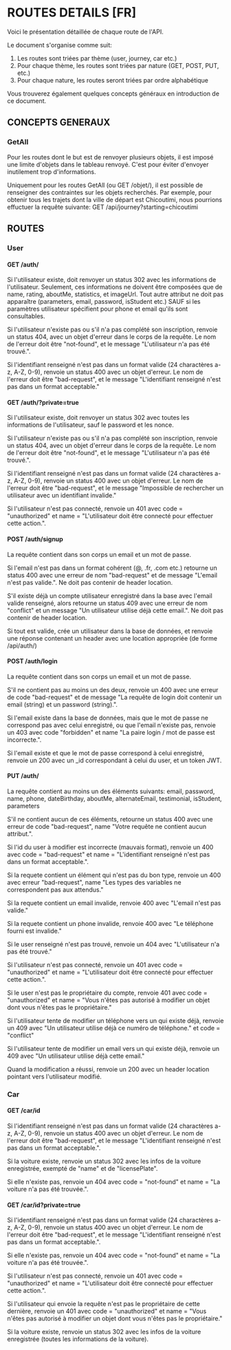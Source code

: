 # ROUTES DETAILS [FR]

Voici le présentation détaillée de chaque route de l'API.

Le document s'organise comme suit:
1. Les routes sont triées par thème (user, journey, car etc.)
2. Pour chaque thème, les routes sont triées par nature (GET, POST, PUT, etc.)
3. Pour chaque nature, les routes seront triées par ordre alphabétique

Vous trouverez également quelques concepts généraux en introduction de ce document. 


## CONCEPTS GENERAUX

### GetAll

Pour les routes dont le but est de renvoyer plusieurs objets, il est imposé une limite d'objets dans le tableau renvoyé. C'est pour éviter d'envoyer inutilement trop d'informations. 

Uniquement pour les routes GetAll (ou GET /objet/), il est possible de renseigner des contraintes sur les objets recherchés. Par exemple, pour obtenir tous les trajets dont la ville de départ est Chicoutimi, nous pourrions effuctuer la requête suivante:
GET /api/journey?starting=chicoutimi


## ROUTES

### User

#### GET /auth/<id>

Si l'utilisateur existe, doit renvoyer un status 302 avec les informations de l'utilisateur. Seulement, ces informations ne doivent être composées que de name, rating, aboutMe, statistics, et imageUrl. Tout autre attribut ne doit pas apparaître (parameters, email, password, isStudent etc.) SAUF si les paramètres utilisateur spécifient pour phone et email qu'ils sont consultables. 

Si l'utilisateur n'existe pas ou s'il n'a pas complété son inscription, renvoie un status 404, avec un objet d'erreur dans le corps de la requête. Le nom de l'erreur doit être "not-found", et le message "L'utilisateur n'a pas été trouvé.".

Si l'identifiant renseigné n'est pas dans un format valide (24 charactères a-z, A-Z, 0-9), renvoie un status 400 avec un objet d'erreur. Le nom de l'erreur doit être "bad-request", et le message "L'identifiant renseigné n'est pas dans un format acceptable."


#### GET /auth/<id>?private=true
Si l'utilisateur existe, doit renvoyer un status 302 avec toutes les informations de l'utilisateur, sauf le password et les nonce.

Si l'utilisateur n'existe pas ou s'il n'a pas complété son inscription, renvoie un status 404, avec un objet d'erreur dans le corps de la requête. Le nom de l'erreur doit être "not-found", et le message "L'utilisateur n'a pas été trouvé.".

Si l'identifiant renseigné n'est pas dans un format valide (24 charactères a-z, A-Z, 0-9), renvoie un status 400 avec un objet d'erreur. Le nom de l'erreur doit être "bad-request", et le message "Impossible de rechercher un utilisateur avec un identifiant invalide."

Si l'utilisateur n'est pas connecté, renvoie un 401 avec code = "unauthorized" et name = "L'utilisateur doit être connecté pour effectuer cette action.".


#### POST /auth/signup

La requête contient dans son corps un email et un mot de passe. 

Si l'email n'est pas dans un format cohérent (@, .fr, .com etc.) retourne un status 400 avec une erreur de nom "bad-request" et de message "L'email n'est pas valide.". Ne doit pas contenir de header location. 

S'il existe déjà un compte utilisateur enregistré dans la base avec l'email valide renseigné, alors retourne un status 409 avec une erreur de nom "conflict" et un message "Un utilisateur utilise déjà cette email.". Ne doit pas contenir de header location. 

Si tout est valide, crée un utilisateur dans la base de données, et renvoie une réponse contenant un header avec une location appropriée (de forme /api/auth/<id>)


#### POST /auth/login

La requête contient dans son corps un email et un mot de passe.

S'il ne contient pas au moins un des deux, renvoie un 400 avec une erreur de code "bad-request" et de message "La requête de login doit contenir un email (string) et un password (string).". 

Si l'email existe dans la base de données, mais que le mot de passe ne correspond pas avec celui enregistré, ou que l'email n'existe pas, renvoie un 403 avec code "forbidden" et name "La paire login / mot de passe est incorrecte.".

Si l'email existe et que le mot de passe correspond à celui enregistré, renvoie un 200 avec un _id correspondant à celui du user, et un token JWT. 


#### PUT /auth/<id>

La requête contient au moins un des éléments suivants: email, password, name, phone, dateBirthday, aboutMe, alternateEmail, testimonial, isStudent, parameters

S'il ne contient aucun de ces éléments, retourne un status 400 avec une erreur de code "bad-request", name "Votre requête ne contient aucun attribut.".

Si l'id du user à modifier est incorrecte (mauvais format), renvoie un 400 avec code = "bad-request" et name = "L'identifiant renseigné n'est pas dans un format acceptable.".

Si la requete contient un élément qui n'est pas du bon type, renvoie un 400 avec erreur "bad-request", name "Les types des variables ne correspondent pas aux attendus."

Si la requete contient un email invalide, renvoie 400 avec "L'email n'est pas valide."

Si la requete contient un phone invalide, renvoie 400 avec "Le téléphone fourni est invalide."

Si le user renseigné n'est pas trouvé, renvoie un 404 avec "L'utilisateur n'a pas été trouvé."

Si l'utilisateur n'est pas connecté, renvoie un 401 avec code = "unauthorized" et name = "L'utilisateur doit être connecté pour effectuer cette action.".

Si le user n'est pas le propriétaire du compte, renvoie 401 avec code = "unauthorized" et name = "Vous n'êtes pas autorisé à modifier un objet dont vous n'êtes pas le propriétaire."

Si l'utilisateur tente de modifier un téléphone vers un qui existe déjà, renvoie un 409 avec "Un utilisateur utilise déjà ce numéro de téléphone." et code = "conflict"

Si l'utilisateur tente de modifier un email vers un qui existe déjà, renvoie un 409 avec "Un utilisateur utilise déjà cette email."

Quand la modification a réussi, renvoie un 200 avec un header location pointant vers l'utilisateur modifié. 



### Car

#### GET /car/id

Si l'identifiant renseigné n'est pas dans un format valide (24 charactères a-z, A-Z, 0-9), renvoie un status 400 avec un objet d'erreur. Le nom de l'erreur doit être "bad-request", et le message "L'identifiant renseigné n'est pas dans un format acceptable.".

Si la voiture existe, renvoie un status 302 avec les infos de la voiture enregistrée, exempté de "name" et de "licensePlate". 

Si elle n'existe pas, renvoie un 404 avec code = "not-found" et name = "La voiture n'a pas été trouvée.". 


#### GET /car/id?private=true
Si l'identifiant renseigné n'est pas dans un format valide (24 charactères a-z, A-Z, 0-9), renvoie un status 400 avec un objet d'erreur. Le nom de l'erreur doit être "bad-request", et le message "L'identifiant renseigné n'est pas dans un format acceptable.".

Si elle n'existe pas, renvoie un 404 avec code = "not-found" et name = "La voiture n'a pas été trouvée.". 

Si l'utilisateur n'est pas connecté, renvoie un 401 avec code = "unauthorized" et name = "L'utilisateur doit être connecté pour effectuer cette action.".

Si l'utilisateur qui envoie la requête n'est pas le propriétaire de cette dernière, renvoie un 401 avec code = "unauthorized" et name = "Vous n'êtes pas autorisé à modifier un objet dont vous n'êtes pas le propriétaire."

Si la voiture existe, renvoie un status 302 avec les infos de la voiture enregistrée (toutes les informations de la voiture). 